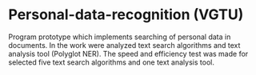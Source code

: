 # Personal-data-recognition (VGTU)

Program prototype which implements searching of personal data in documents. 
In the work were analyzed text search algorithms and text analysis tool (Polyglot NER). The speed and efficiency test was made for selected five text search algorithms and one text analysis tool.
